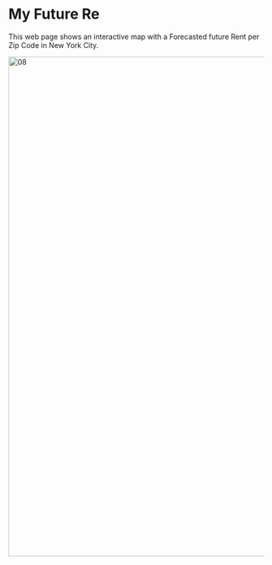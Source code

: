 # My Future Re

This web page shows an interactive map with a Forecasted future Rent per Zip Code in New York City.

<img width="985" alt="08" src="https://user-images.githubusercontent.com/14100975/28102803-b2853846-669f-11e7-9cf9-a5ec5556dd2b.png">
